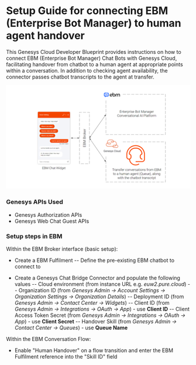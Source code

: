 # Setup Guide for connecting EBM (Enterprise Bot Manager) to human agent handover  

This Genesys Cloud Developer Blueprint provides instructions on how to connect EBM (Enterprise Bot Manager) Chat Bots with Genesys Cloud, facilitating handover from chatbot to a human agent at appropriate points within a conversation.  In addition to checking agent availability, the connector passes chatbot transcripts to the agent at transfer. 

![High-level Architecture for EBM and Genesys Cloud chat integration](./blueprint/images/blueprint.png)

### Genesys APIs Used
 - Genesys Authorization APIs
 - Genesys Web Chat Guest APIs

### Setup steps in EBM

Within the EBM Broker interface (basic setup):

 - Create a EBM Fulfilment
 -- Define the pre-existing EBM chatbot to connect to
 
 - Create a Genesys Chat Bridge Connector and populate the following values
 -- Cloud environment (from instance URL e.g. *euw2.pure.cloud*)
 -- Organization ID (from *Genesys Admin -> Account Settings -> Organization Settings -> Organization Details*)
 -- Deployment ID (from *Genesys Admin -> Contact Center -> Widgets*)
 -- Client ID (from *Genesys Admin -> Integrations -> OAuth -> App*) - use **Client ID** 
 -- Client Access Token Secret (from *Genesys Admin -> Integrations -> OAuth -> App*) - use **Client Secret** 
 -- Handover Skill (from *Genesys Admin -> Contact Center -> Queues*) - use **Queue Name**

Within the EBM Conversation Flow:

- Enable "Human Handover" on a flow transition and enter the EBM Fulfilment reference into the "Skill ID" field
